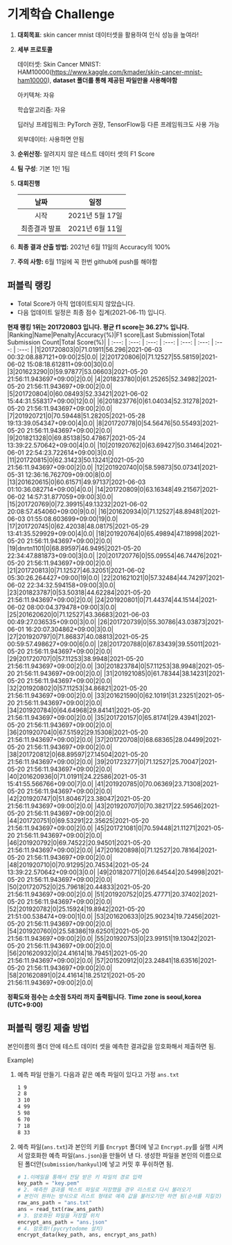 # **기계학습 Challenge**
1. **대회목표**: skin cancer mnist 데이터셋을 활용하여 인식 성능을 높여라!

2. **세부 프로토콜**

   데이터셋: Skin Cancer MNIST: HAM10000(https://www.kaggle.com/kmader/skin-cancer-mnist-ham10000), 
           **dataset 폴더를 통해 제공된 파일만을 사용해야함**

   아키텍쳐: 자유

   학습알고리즘: 자유

   딥러닝 프레임워크: PyTorch 권장, TensorFlow등 다른 프레임워크도 사용 가능

   외부데이터: 사용하면 안됨

3. **순위산정:** 알려지지 않은 테스트 데이터 셋의 F1 Score

4. **팀 구성**: 기본 1인 1팀

5. **대회진행**

   |     날짜      |      일정       |
   | :-----------: | :-------------: |
   |     시작      | 2021년 5월 17일 |
   | 최종결과 발표 | 2021년 6월 11일  |

6. **최종 결과 산출 방법:** 2021년 6월 11일의 Accuracy의 100%

7. **주의 사항:** 6월 11일에 꼭 한번 github에 push를 해야함


## 퍼블릭 랭킹

  
- Total Score가 아직 업데이트되지 않았습니다. 
 - 다음 업데이트 일정은 최종 점수 집계(2021-06-11) 입니다.
  
**현재 랭킹 1위는 201720803 입니다. 평균 f1 score는 36.27% 입니다.**
|Ranking|Name|Penalty|Accuracy(%)|F1 score|Last Submission|Total Submission Count|Total Score(%)|
| :---: | :---: | :---: | :---: | :---: | :---: | :---: | :---: |
|1|201720803|0|71.01911|56.296|2021-06-03 00:32:08.887121+09:00|25|0.0|
|2|201720806|0|71.12527|55.58159|2021-06-02 15:08:18.612811+09:00|30|0.0|
|3|201623290|0|59.97877|53.06603|2021-05-20 21:56:11.943697+09:00|2|0.0|
|4|201823780|0|61.25265|52.34982|2021-05-20 21:56:11.943697+09:00|2|0.0|
|5|201720804|0|60.08493|52.33421|2021-06-02 15:44:31.558317+09:00|12|0.0|
|6|201823776|0|61.04034|52.31278|2021-05-20 21:56:11.943697+09:00|2|0.0|
|7|201920721|0|70.59448|51.28205|2021-05-28 19:13:39.054347+09:00|4|0.0|
|8|201720778|0|54.56476|50.55493|2021-05-20 21:56:11.943697+09:00|2|0.0|
|9|201821328|0|69.85138|50.47867|2021-05-24 13:39:22.570642+09:00|4|0.0|
|10|201920762|0|63.69427|50.31464|2021-06-01 22:54:23.722614+09:00|3|0.0|
|11|201720815|0|62.31423|50.13241|2021-05-20 21:56:11.943697+09:00|2|0.0|
|12|201920740|0|58.59873|50.07341|2021-05-31 12:36:16.762709+09:00|8|0.0|
|13|201620615|0|60.61571|49.97137|2021-06-03 01:10:36.082714+09:00|4|0.0|
|14|201720809|0|63.16348|49.21567|2021-06-02 14:57:31.877059+09:00|3|0.0|
|15|201720769|0|72.39915|49.13232|2021-06-02 20:08:57.454060+09:00|9|0.0|
|16|201620934|0|71.12527|48.89481|2021-06-03 01:55:08.603699+09:00|19|0.0|
|17|201720745|0|62.42038|48.08175|2021-05-29 13:41:35.529929+09:00|4|0.0|
|18|201920764|0|65.49894|47.18998|2021-05-20 21:56:11.943697+09:00|2|0.0|
|19|dnrtn1101|0|68.89597|46.9495|2021-05-20 22:34:47.881873+09:00|3|0.0|
|20|201720776|0|55.09554|46.74476|2021-05-20 21:56:11.943697+09:00|2|0.0|
|21|201720813|0|71.12527|46.32051|2021-06-02 05:30:26.264427+09:00|19|0.0|
|22|201621021|0|57.32484|44.74297|2021-06-02 22:34:32.594158+09:00|3|0.0|
|23|201823787|0|53.50318|44.62284|2021-05-20 21:56:11.943697+09:00|2|0.0|
|24|201920801|0|71.44374|44.15144|2021-06-02 08:00:04.379478+09:00|3|0.0|
|25|201620620|0|71.12527|43.36683|2021-06-03 00:49:27.036535+09:00|3|0.0|
|26|201720739|0|55.30786|43.03873|2021-06-01 16:20:07.304862+09:00|3|0.0|
|27|201920797|0|71.86837|40.08813|2021-05-25 00:59:57.498627+09:00|6|0.0|
|28|201720788|0|67.83439|39.55011|2021-05-20 21:56:11.943697+09:00|2|0.0|
|29|201720707|0|57.11253|38.9948|2021-05-20 21:56:11.943697+09:00|2|0.0|
|30|201823784|0|57.11253|38.9948|2021-05-20 21:56:11.943697+09:00|2|0.0|
|31|201921085|0|61.78344|38.14231|2021-05-20 21:56:11.943697+09:00|2|0.0|
|32|201920802|0|57.11253|34.86821|2021-05-20 21:56:11.943697+09:00|2|0.0|
|33|201621590|0|62.10191|31.23251|2021-05-20 21:56:11.943697+09:00|2|0.0|
|34|201920784|0|64.64968|29.84141|2021-05-20 21:56:11.943697+09:00|2|0.0|
|35|201720157|0|65.81741|29.43941|2021-05-20 21:56:11.943697+09:00|2|0.0|
|36|201920704|0|67.51592|29.15308|2021-05-20 21:56:11.943697+09:00|2|0.0|
|37|201720708|0|68.68365|28.04499|2021-05-20 21:56:11.943697+09:00|2|0.0|
|38|201720812|0|68.89597|27.14504|2021-05-20 21:56:11.943697+09:00|2|0.0|
|39|201723277|0|71.12527|25.70047|2021-05-20 21:56:11.943697+09:00|2|0.0|
|40|201620936|0|71.01911|24.22586|2021-05-31 15:41:55.566766+09:00|7|0.0|
|41|201920785|0|70.06369|23.71308|2021-05-20 21:56:11.943697+09:00|2|0.0|
|42|201920747|0|51.80467|23.38047|2021-05-20 21:56:11.943697+09:00|2|0.0|
|43|201920707|0|70.38217|22.59546|2021-05-20 21:56:11.943697+09:00|2|0.0|
|44|201720751|0|69.53291|22.35625|2021-05-20 21:56:11.943697+09:00|2|0.0|
|45|201721081|0|70.59448|21.11271|2021-05-20 21:56:11.943697+09:00|2|0.0|
|46|201920792|0|69.74522|20.94501|2021-05-20 21:56:11.943697+09:00|2|0.0|
|47|201620898|0|71.12527|20.78164|2021-05-20 21:56:11.943697+09:00|2|0.0|
|48|201920710|0|70.91295|20.74534|2021-05-24 13:39:22.570642+09:00|3|0.0|
|49|201820771|0|26.64544|20.54998|2021-05-20 21:56:11.943697+09:00|2|0.0|
|50|201720752|0|25.79618|20.44833|2021-05-20 21:56:11.943697+09:00|2|0.0|
|51|201920752|0|25.47771|20.37402|2021-05-20 21:56:11.943697+09:00|2|0.0|
|52|201920782|0|25.15924|19.8942|2021-05-20 21:51:00.538474+09:00|1|0.0|
|53|201620633|0|25.90234|19.72456|2021-05-20 21:56:11.943697+09:00|2|0.0|
|54|201920760|0|25.58386|19.62501|2021-05-20 21:56:11.943697+09:00|2|0.0|
|55|201920753|0|23.99151|19.13042|2021-05-20 21:56:11.943697+09:00|2|0.0|
|56|201620932|0|24.41614|18.79451|2021-05-20 21:56:11.943697+09:00|2|0.0|
|57|201520912|0|23.24841|18.63516|2021-05-20 21:56:11.943697+09:00|2|0.0|
|58|201620891|0|24.41614|18.25121|2021-05-20 21:56:11.943697+09:00|2|0.0|


**정확도와 점수는 소숫점 5자리 까지 출력됩니다.**
**Time zone is seoul,korea (UTC+9:00)**
## 퍼블릭 랭킹 제출 방법

본인이름의 폴더 안에 테스트 데이터 셋을 예측한 결과값을 암호화해서 제출하면 됨.

Example) 

1. 예측 파일 만들기. 다음과 같은 예측 파일이 있다고 가정 `ans.txt`

   ```tex
   1 9
   2 8
   3 10
   4 99
   5 98
   6 70
   7 18
   8 33
   ```

2. 예측 파일(`ans.txt`)과 본인의 키를 `Encrypt` 폴더에 넣고 `Encrypt.py`를 실행 시켜서 암호화한 예측 파일(`ans.json`)을 만들어 낸 다. 생성한 파일을 본인의 이름으로 된 폴더안(`submission/hankyul`)에 넣고 커밋 후 푸쉬하면 됨.

   ```python
   # 1.이메일을 통해서 전달 받은 키 파일의 경로 입력
   key_path = "key.pem"
   # 2. 예측한 결과를 텍스트 파일로 저장했을 경우 리스트로 다시 불러오기
   # 본인이 원하는 방식으로 리스트 형태로 예측 값을 불러오기만 하면 됨(순서를 지킬것)
   raw_ans_path = "ans.txt"
   ans = read_txt(raw_ans_path)
   # 3. 암호화된 파일을 저장할 위치
   encrypt_ans_path = "ans.json"
   # 4. 암호화!(pycrytodome 설치)
   encrypt_data(key_path, ans, encrypt_ans_path)
   ```




